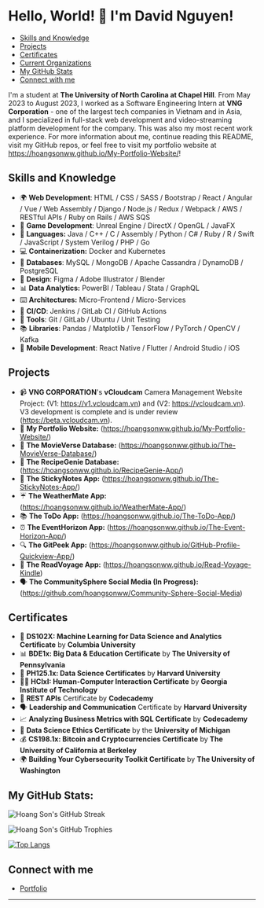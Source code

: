 # Hello, World! 👋 I'm David Nguyen!

- [Skills and Knowledge](#skills-and-knowledge)
- [Projects](#projects)
- [Certificates](#certificates)
- [Current Organizations](#current-organizations)
- [My GitHub Stats](#my-github-stats)
- [Connect with me](#connect-with-me)

I'm a student at **The University of North Carolina at Chapel Hill**. From May 2023 to August 2023, I worked as a Software Engineering Intern at **VNG Corporation** - one of the largest tech companies in Vietnam and in Asia, and I specialized in full-stack web development and video-streaming platform development for the company. This was also my most recent work experience. For more information about me, continue reading this README, visit my GitHub repos, or feel free to visit my portfolio website at https://hoangsonww.github.io/My-Portfolio-Website/!

## Skills and Knowledge
* 🌍 **Web Development**: HTML / CSS / SASS / Bootstrap / React / Angular / Vue / Web Assembly / Django / Node.js / Redux / Webpack / AWS / RESTful APIs / Ruby on Rails / AWS SQS
* 🎲 **Game Development**: Unreal Engine / DirectX / OpenGL / JavaFX
* 🐍 **Languages:** Java / C++ / C / Assembly / Python / C# / Ruby / R / Swift / JavaScript / System Verilog / PHP / Go
* 💻 **Containerization:** Docker and Kubernetes
* 🚀 **Databases**: MySQL / MongoDB / Apache Cassandra / DynamoDB / PostgreSQL
* 🎨 **Design**: Figma / Adobe Illustrator / Blender
* 📊 **Data Analytics:** PowerBI / Tableau / Stata / GraphQL
* ⌨️ **Architectures:** Micro-Frontend / Micro-Services
* 🔧 **CI/CD**: Jenkins / GitLab CI / GitHub Actions
* 🔧 **Tools**: Git / GitLab / Ubuntu / Unit Testing
* 📚 **Libraries**: Pandas / Matplotlib / TensorFlow / PyTorch / OpenCV / Kafka
* 📱 **Mobile Development**: React Native / Flutter / Android Studio / iOS

## Projects
* 📹 **VNG CORPORATION**'s **vCloudcam** Camera Management Website Project: (V1: https://v1.vcloudcam.vn) and (V2: https://vcloudcam.vn). V3 development is complete and is under review (https://beta.vcloudcam.vn).
* 🌟 **My Portfolio Website:**     (https://hoangsonww.github.io/My-Portfolio-Website/)
* 🎥 **The MovieVerse Database:**  (https://hoangsonww.github.io/The-MovieVerse-Database/)
* 🍲 **The RecipeGenie Database:** (https://hoangsonww.github.io/RecipeGenie-App/)
* 📝 **The StickyNotes App:**      (https://hoangsonww.github.io/The-StickyNotes-App/)
* ☔  **The WeatherMate App:**      (https://hoangsonww.github.io/WeatherMate-App/)
* 📚 **The ToDo App:**             (https://hoangsonww.github.io/The-ToDo-App/)
* ⏰ **The EventHorizon App:**     (https://hoangsonww.github.io/The-Event-Horizon-App/)
* 🔍 **The GitPeek App:**          (https://hoangsonww.github.io/GitHub-Profile-Quickview-App/)
* 📖 **The ReadVoyage App:**       (https://hoangsonww.github.io/Read-Voyage-Kindle)
* 🗣️ **The CommunitySphere Social Media (In Progress):**      (https://github.com/hoangsonww/Community-Sphere-Social-Media)

## Certificates
* 🤖 **DS102X: Machine Learning for Data Science and Analytics Certificate** by **Columbia University**
* 📊 **BDE1x: Big Data & Education Certificate** by **The University of Pennsylvania**
* 💾 **PH125.1x: Data Science Certificates** by **Harvard University**
* 👨‍💻 **HCIxI: Human-Computer Interaction Certificate** by **Georgia Institute of Technology**
* 🔗 **REST APIs** Certificate by **Codecademy**
* 🗣️ **Leadership and Communication** Certificate by **Harvard University**
* 📈 **Analyzing Business Metrics with SQL Certificate** by **Codecademy**
* 📝 **Data Science Ethics Certificate** by the **University of Michigan**
* 💰 **CS198.1x: Bitcoin and Cryptocurrencies Certificate** by **The University of California at Berkeley**
* 🌍 **Building Your Cybersecurity Toolkit Certificate** by **The University of Washington**

## My GitHub Stats:

![Hoang Son's GitHub Streak](https://github-readme-streak-stats.herokuapp.com/?user=hoangsonww&theme=radical)

![Hoang Son's GitHub Trophies](https://github-profile-trophy.vercel.app/?username=hoangsonww&theme=radical&column=3&row=1&margin-w=15&margin-h=15)

[![Top Langs](https://github-readme-stats.vercel.app/api/top-langs/?username=hoangsonww&layout=compact&theme=radical)](https://github.com/hoangsonww/github-readme-stats)


## Connect with me
* [Portfolio](https://hoangsonww.github.io/My-Portfolio-Website)

---
